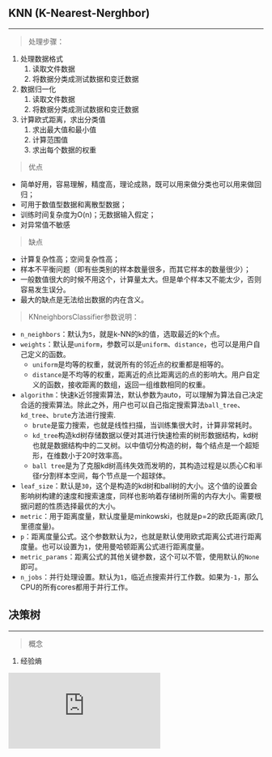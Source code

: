 ##  KNN (K-Nearest-Nerghbor)

---

> 处理步骤：
1. 处理数据格式
    1. 读取文件数据
    2. 将数据分类成测试数据和变迁数据
2. 数据归一化
    1. 读取文件数据
    2. 将数据分类成测试数据和变迁数据
3. 计算欧式距离，求出分类值
    1. 求出最大值和最小值
    2. 计算范围值
    3. 求出每个数据的权重

> 优点
- 简单好用，容易理解，精度高，理论成熟，既可以用来做分类也可以用来做回归；
- 可用于数值型数据和离散型数据；
- 训练时间复杂度为O(n)；无数据输入假定；
- 对异常值不敏感

> 缺点
- 计算复杂性高；空间复杂性高；
- 样本不平衡问题（即有些类别的样本数量很多，而其它样本的数量很少）；
- 一般数值很大的时候不用这个，计算量太大。但是单个样本又不能太少，否则容易发生误分。
- 最大的缺点是无法给出数据的内在含义。

> KNneighborsClassifier参数说明：
- `n_neighbors`：默认为`5`，就是k-NN的k的值，选取最近的k个点。
- `weights`：默认是`uniform`，参数可以是`uniform`、`distance`，也可以是用户自己定义的函数。
    - `uniform`是均等的权重，就说所有的邻近点的权重都是相等的。
    - `distance`是不均等的权重，距离近的点比距离远的点的影响大。用户自定义的函数，接收距离的数组，返回一组维数相同的权重。
- `algorithm`：快速k近邻搜索算法，默认参数为auto，可以理解为算法自己决定合适的搜索算法。除此之外，用户也可以自己指定搜索算法`ball_tree`、`kd_tree`、`brute`方法进行搜索.
    - `brute`是蛮力搜索，也就是线性扫描，当训练集很大时，计算非常耗时。
    - `kd_tree`构造kd树存储数据以便对其进行快速检索的树形数据结构，kd树也就是数据结构中的二叉树。以中值切分构造的树，每个结点是一个超矩形，在维数小于20时效率高。
    - `ball tree`是为了克服kd树高纬失效而发明的，其构造过程是以质心C和半径r分割样本空间，每个节点是一个超球体。
- `leaf_size`：默认是`30`，这个是构造的kd树和ball树的大小。这个值的设置会影响树构建的速度和搜索速度，同样也影响着存储树所需的内存大小。需要根据问题的性质选择最优的大小。
- `metric`：用于距离度量，默认度量是minkowski，也就是p=2的欧氏距离(欧几里德度量)。
- `p`：距离度量公式。这个参数默认为`2`，也就是默认使用欧式距离公式进行距离度量。也可以设置为`1`，使用曼哈顿距离公式进行距离度量。
- `metric_params`：距离公式的其他关键参数，这个可以不管，使用默认的`None`即可。
- `n_jobs`：并行处理设置。默认为`1`，临近点搜索并行工作数。如果为`-1`，那么CPU的所有cores都用于并行工作。


##  决策树

---

> 概念
1. 经验熵

![$$H(D)=-\sum_{k=0}^{k} \frac{|C_k|}{{ |D|} } \log_2\frac{|C_k|}{{ |D|} } $$](http://latex.codecogs.com/gif.latex?%24%24H%28D%29%3D-%5Csum_%7Bk%3D0%7D%5E%7Bk%7D%20%5Cfrac%7B%7CC_k%7C%7D%7B%20%7B%20%7CD%7C%7D%20%7D%20%5Clog_2%5Cfrac%7B%7CC_k%7C%7D%7B%20%7B%20%7CD%7C%7D%20%7D%20%24%24)

















